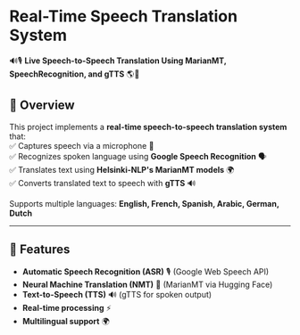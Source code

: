 # Real-Time Speech Translation System  
🔊🎙️ **Live Speech-to-Speech Translation Using MarianMT, SpeechRecognition, and gTTS** 🌎🔁  

## 📌 Overview  
This project implements a **real-time speech-to-speech translation system** that:  
✅ Captures speech via a microphone 🎤  
✅ Recognizes spoken language using **Google Speech Recognition** 🗣️  
✅ Translates text using **Helsinki-NLP's MarianMT models** 🌍  
✅ Converts translated text to speech with **gTTS** 🔊  

Supports multiple languages: **English, French, Spanish, Arabic, German, Dutch**  

---

## 🚀 Features  
- **Automatic Speech Recognition (ASR)** 🎙️ (Google Web Speech API)  
- **Neural Machine Translation (NMT)** 🔄 (MarianMT via Hugging Face)  
- **Text-to-Speech (TTS)** 🔊 (gTTS for spoken output)  
- **Real-time processing** ⚡  
- **Multilingual support** 🌍  

